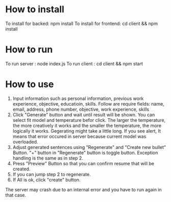 

# How to install
To install for backed: npm install
To install for frontend: cd client && npm install

# How to run

To run server : node index.js
To run client : cd client && npm start

# How to use
1. Input information such as personal information, previous work experience, objective, educatioin, skills.
    Follow are require fields: name, email, address, phone number, objective, work experience, skills
2. Click "Generate" button and wait until result will be shown.
    You can select fit model and temperature befor click.
    The larger the temperature, the more creatively it works and the smaller the temperature, the more logically it works.
    Gegerating might take a little long.
    If you see alert, It means that error occured in server because current model was overloaded.
3. Adjust generated sentences using "Regenerate" and "Create new bullet" Button.
    "+" button in "Regenerate" button is toggle button.
    Exception handling is the same as in step 2.
4. Press "Preview" Button so that you can confirm resume that will be created.
5. If you can jump step 2 to regenerate.
6. If All is ok, click "create" button.

The server may crash due to an internal error and you have to run again in that case.